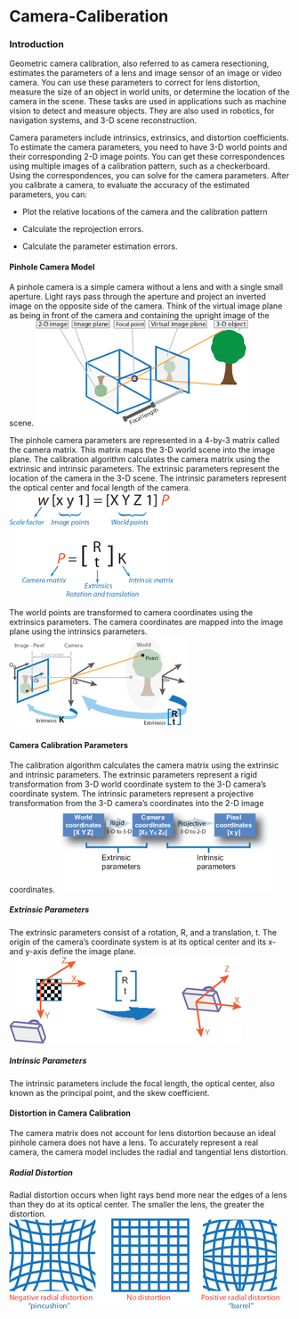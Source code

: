 # Camera-Caliberation
### Introduction
Geometric camera calibration, also referred to as camera resectioning, estimates the parameters of a lens and image sensor of an image or video camera. You can use these parameters to correct for lens distortion, measure the size of an object in world units, or determine the location of the camera in the scene. These tasks are used in applications such as machine vision to detect and measure objects. They are also used in robotics, for navigation systems, and 3-D scene reconstruction.

Camera parameters include intrinsics, extrinsics, and distortion coefficients. To estimate the camera parameters, you need to have 3-D world points and their corresponding 2-D image points. You can get these correspondences using multiple images of a calibration pattern, such as a checkerboard. Using the correspondences, you can solve for the camera parameters. After you calibrate a camera, to evaluate the accuracy of the estimated parameters, you can:

- Plot the relative locations of the camera and the calibration pattern

- Calculate the reprojection errors.

- Calculate the parameter estimation errors.

#### Pinhole Camera Model
A pinhole camera is a simple camera without a lens and with a single small aperture. Light rays pass through the aperture and project an inverted image on the opposite side of the camera. Think of the virtual image plane as being in front of the camera and containing the upright image of the scene.
![camera_calibration_focal_point.png](image/camera_calibration_focal_point.png)

The pinhole camera parameters are represented in a 4-by-3 matrix called the camera matrix. This matrix maps the 3-D world scene into the image plane. The calibration algorithm calculates the camera matrix using the extrinsic and intrinsic parameters. The extrinsic parameters represent the location of the camera in the 3-D scene. The intrinsic parameters represent the optical center and focal length of the camera.
![calibration_camera_matrix.png](image/calibration_camera_matrix.png)

The world points are transformed to camera coordinates using the extrinsics parameters. The camera coordinates are mapped into the image plane using the intrinsics parameters.
![calibration_cameramodel_coords.png](image/calibration_cameramodel_coords.png)

#### Camera Calibration Parameters
The calibration algorithm calculates the camera matrix using the extrinsic and intrinsic parameters. The extrinsic parameters represent a rigid transformation from 3-D world coordinate system to the 3-D camera’s coordinate system. The intrinsic parameters represent a projective transformation from the 3-D camera’s coordinates into the 2-D image coordinates.
![image/calibration_coordinate_blocks.png](image/calibration_coordinate_blocks.png)

##### Extrinsic Parameters
The extrinsic parameters consist of a rotation, R, and a translation, t. The origin of the camera’s coordinate system is at its optical center and its x- and y-axis define the image plane.
![calibration_rt_coordinates.png](image/calibration_rt_coordinates.png)

##### Intrinsic Parameters
The intrinsic parameters include the focal length, the optical center, also known as the principal point, and the skew coefficient. 

#### Distortion in Camera Calibration
The camera matrix does not account for lens distortion because an ideal pinhole camera does not have a lens. To accurately represent a real camera, the camera model includes the radial and tangential lens distortion.

##### Radial Distortion
Radial distortion occurs when light rays bend more near the edges of a lens than they do at its optical center. The smaller the lens, the greater the distortion.
![calibration_radial_distortion.png](image/calibration_radial_distortion.png)

